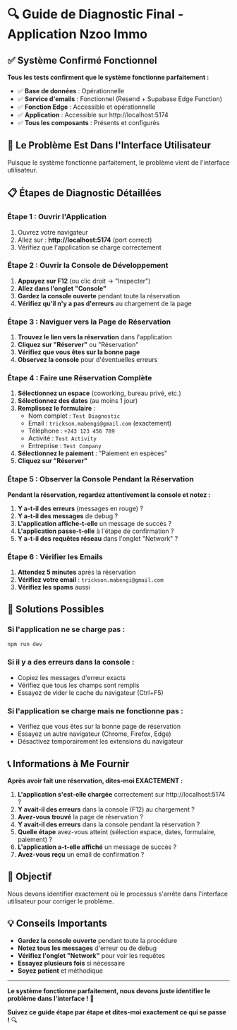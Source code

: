 # 🔍 Guide de Diagnostic Final - Application Nzoo Immo

## ✅ Système Confirmé Fonctionnel

**Tous les tests confirment que le système fonctionne parfaitement :**
- ✅ **Base de données** : Opérationnelle
- ✅ **Service d'emails** : Fonctionnel (Resend + Supabase Edge Function)
- ✅ **Fonction Edge** : Accessible et opérationnelle
- ✅ **Application** : Accessible sur http://localhost:5174
- ✅ **Tous les composants** : Présents et configurés

## 🎯 Le Problème Est Dans l'Interface Utilisateur

Puisque le système fonctionne parfaitement, le problème vient de l'interface utilisateur.

## 📋 Étapes de Diagnostic Détaillées

### **Étape 1 : Ouvrir l'Application**
1. Ouvrez votre navigateur
2. Allez sur : **http://localhost:5174** (port correct)
3. Vérifiez que l'application se charge correctement

### **Étape 2 : Ouvrir la Console de Développement**
1. **Appuyez sur F12** (ou clic droit → "Inspecter")
2. **Allez dans l'onglet "Console"**
3. **Gardez la console ouverte** pendant toute la réservation
4. **Vérifiez qu'il n'y a pas d'erreurs** au chargement de la page

### **Étape 3 : Naviguer vers la Page de Réservation**
1. **Trouvez le lien vers la réservation** dans l'application
2. **Cliquez sur "Réserver"** ou "Réservation"
3. **Vérifiez que vous êtes sur la bonne page**
4. **Observez la console** pour d'éventuelles erreurs

### **Étape 4 : Faire une Réservation Complète**
1. **Sélectionnez un espace** (coworking, bureau privé, etc.)
2. **Sélectionnez des dates** (au moins 1 jour)
3. **Remplissez le formulaire** :
   - Nom complet : `Test Diagnostic`
   - Email : `trickson.mabengi@gmail.com` (exactement)
   - Téléphone : `+243 123 456 789`
   - Activité : `Test Activity`
   - Entreprise : `Test Company`
4. **Sélectionnez le paiement** : "Paiement en espèces"
5. **Cliquez sur "Réserver"**

### **Étape 5 : Observer la Console Pendant la Réservation**
**Pendant la réservation, regardez attentivement la console et notez :**

1. **Y a-t-il des erreurs** (messages en rouge) ?
2. **Y a-t-il des messages** de debug ?
3. **L'application affiche-t-elle** un message de succès ?
4. **L'application passe-t-elle** à l'étape de confirmation ?
5. **Y a-t-il des requêtes réseau** dans l'onglet "Network" ?

### **Étape 6 : Vérifier les Emails**
1. **Attendez 5 minutes** après la réservation
2. **Vérifiez votre email** : `trickson.mabengi@gmail.com`
3. **Vérifiez les spams** aussi

## 🔧 Solutions Possibles

### **Si l'application ne se charge pas :**
```bash
npm run dev
```

### **Si il y a des erreurs dans la console :**
- Copiez les messages d'erreur exacts
- Vérifiez que tous les champs sont remplis
- Essayez de vider le cache du navigateur (Ctrl+F5)

### **Si l'application se charge mais ne fonctionne pas :**
- Vérifiez que vous êtes sur la bonne page de réservation
- Essayez un autre navigateur (Chrome, Firefox, Edge)
- Désactivez temporairement les extensions du navigateur

## 📞 Informations à Me Fournir

**Après avoir fait une réservation, dites-moi EXACTEMENT :**

1. **L'application s'est-elle chargée** correctement sur http://localhost:5174 ?
2. **Y avait-il des erreurs** dans la console (F12) au chargement ?
3. **Avez-vous trouvé** la page de réservation ?
4. **Y avait-il des erreurs** dans la console pendant la réservation ?
5. **Quelle étape** avez-vous atteint (sélection espace, dates, formulaire, paiement) ?
6. **L'application a-t-elle affiché** un message de succès ?
7. **Avez-vous reçu** un email de confirmation ?

## 🎯 Objectif

Nous devons identifier exactement où le processus s'arrête dans l'interface utilisateur pour corriger le problème.

## 💡 Conseils Importants

- **Gardez la console ouverte** pendant toute la procédure
- **Notez tous les messages** d'erreur ou de debug
- **Vérifiez l'onglet "Network"** pour voir les requêtes
- **Essayez plusieurs fois** si nécessaire
- **Soyez patient** et méthodique

---

**Le système fonctionne parfaitement, nous devons juste identifier le problème dans l'interface !** 🎉

**Suivez ce guide étape par étape et dites-moi exactement ce qui se passe !** 🔍
